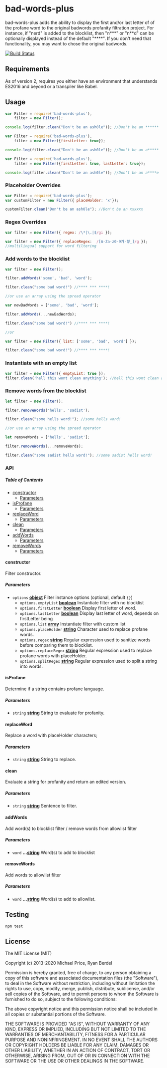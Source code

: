# bad-words-plus

bad-words-plus adds the ability to display the first and/or last letter of of the profane word to the original badwords profanity filtration project. For instance, if "nerd" is added to the blocklist, then "n\*\*\*" or "n\*\*d" can be optionally displayed instead of the default "\*\*\*\*". If you don't need that functionality, you may want to chose the original badwords.

[![Build Status](https://travis-ci.org/ryan-berdel/bad-words-plus.svg?branch=master)](https://travis-ci.org/ryan-berdel/bad-words-plus)

## Requirements

As of version 2, requires you either have an environment that understands ES2016 and beyond or a transpiler like Babel.

<!--
## Installation

    npm install bad-words-plus --save
-->

## Usage

```js
var Filter = require('bad-words-plus'),
    filter = new Filter();

console.log(filter.clean("Don't be an ash0le")); //Don't be an ******
```

```js
var Filter = require('bad-words-plus'),
    filter = new Filter({firstLetter: true});

console.log(filter.clean("Don't be an ash0le")); //Don't be an a*****
```

```js
var Filter = require('bad-words-plus'),
    filter = new Filter({firstLetter: true, lastLetter: true});

console.log(filter.clean("Don't be an ash0le")); //Don't be an a****e
```

### Placeholder Overrides

```js
var Filter = require('bad-words-plus');
var customFilter = new Filter({ placeHolder: 'x'});

customFilter.clean("Don't be an ash0le"); //Don't be an xxxxxx
```

### Regex Overrides

```js
var filter = new Filter({ regex: /\*|\.|$/gi });

var filter = new Filter({ replaceRegex:  /[A-Za-z0-9가-힣_]/g }); 
//multilingual support for word filtering
```

### Add words to the blocklist

```js
var filter = new Filter(); 

filter.addWords('some', 'bad', 'word');

filter.clean("some bad word!") //**** *** ****!

//or use an array using the spread operator

var newBadWords = ['some', 'bad', 'word'];

filter.addWords(...newBadWords);

filter.clean("some bad word!") //**** *** ****!

//or

var filter = new Filter({ list: ['some', 'bad', 'word'] }); 

filter.clean("some bad word!") //**** *** ****!
```

### Instantiate with an empty list

```js
var filter = new Filter({ emptyList: true }); 
filter.clean('hell this wont clean anything'); //hell this wont clean anything
```

### Remove words from the blocklist

```js
let filter = new Filter(); 

filter.removeWords('hells', 'sadist');

filter.clean("some hells word!"); //some hells word!

//or use an array using the spread operator

let removeWords = ['hells', 'sadist'];

filter.removeWords(...removeWords);

filter.clean("some sadist hells word!"); //some sadist hells word!
```

### API

<!-- Generated by documentation.js. Update this documentation by updating the source code. -->

##### Table of Contents

-   [constructor](#constructor)
    -   [Parameters](#parameters)
-   [isProfane](#isprofane)
    -   [Parameters](#parameters-1)
-   [replaceWord](#replaceword)
    -   [Parameters](#parameters-2)
-   [clean](#clean)
    -   [Parameters](#parameters-3)
-   [addWords](#addwords)
    -   [Parameters](#parameters-4)
-   [removeWords](#removewords)
    -   [Parameters](#parameters-5)

#### constructor

Filter constructor.

##### Parameters

-   `options` **[object](https://developer.mozilla.org/docs/Web/JavaScript/Reference/Global_Objects/Object)** Filter instance options (optional, default `{}`)
    -   `options.emptyList` **[boolean](https://developer.mozilla.org/docs/Web/JavaScript/Reference/Global_Objects/Boolean)** Instantiate filter with no blocklist
    -   `options.firstLetter` **[boolean](https://developer.mozilla.org/docs/Web/JavaScript/Reference/Global_Objects/Boolean)** Display first letter of word.
    -   `options.lastLetter` **[boolean](https://developer.mozilla.org/docs/Web/JavaScript/Reference/Global_Objects/Boolean)** Display last letter of word, depends on firstLetter being
    -   `options.list` **[array](https://developer.mozilla.org/docs/Web/JavaScript/Reference/Global_Objects/Array)** Instantiate filter with custom list
    -   `options.placeHolder` **[string](https://developer.mozilla.org/docs/Web/JavaScript/Reference/Global_Objects/String)** Character used to replace profane words.
    -   `options.regex` **[string](https://developer.mozilla.org/docs/Web/JavaScript/Reference/Global_Objects/String)** Regular expression used to sanitize words before comparing them to blocklist.
    -   `options.replaceRegex` **[string](https://developer.mozilla.org/docs/Web/JavaScript/Reference/Global_Objects/String)** Regular expression used to replace profane words with placeHolder.
    -   `options.splitRegex` **[string](https://developer.mozilla.org/docs/Web/JavaScript/Reference/Global_Objects/String)** Regular expression used to split a string into words.

#### isProfane

Determine if a string contains profane language.

##### Parameters

-   `string` **[string](https://developer.mozilla.org/docs/Web/JavaScript/Reference/Global_Objects/String)** String to evaluate for profanity.

#### replaceWord

Replace a word with placeHolder characters;

##### Parameters

-   `string` **[string](https://developer.mozilla.org/docs/Web/JavaScript/Reference/Global_Objects/String)** String to replace.

#### clean

Evaluate a string for profanity and return an edited version.

##### Parameters

-   `string` **[string](https://developer.mozilla.org/docs/Web/JavaScript/Reference/Global_Objects/String)** Sentence to filter.

#### addWords

Add word(s) to blocklist filter / remove words from allowlist filter

##### Parameters

-   `word` **...[string](https://developer.mozilla.org/docs/Web/JavaScript/Reference/Global_Objects/String)** Word(s) to add to blocklist

#### removeWords

Add words to allowlist filter

##### Parameters

-   `word` **...[string](https://developer.mozilla.org/docs/Web/JavaScript/Reference/Global_Objects/String)** Word(s) to add to allowlist.

## Testing

    npm test

## License

The MIT License (MIT)

Copyright (c) 2013-2020 Michael Price, Ryan Berdel

Permission is hereby granted, free of charge, to any person obtaining a copy of
this software and associated documentation files (the "Software"), to deal in
the Software without restriction, including without limitation the rights to
use, copy, modify, merge, publish, distribute, sublicense, and/or sell copies of
the Software, and to permit persons to whom the Software is furnished to do so,
subject to the following conditions:

The above copyright notice and this permission notice shall be included in all
copies or substantial portions of the Software.

THE SOFTWARE IS PROVIDED "AS IS", WITHOUT WARRANTY OF ANY KIND, EXPRESS OR
IMPLIED, INCLUDING BUT NOT LIMITED TO THE WARRANTIES OF MERCHANTABILITY, FITNESS
FOR A PARTICULAR PURPOSE AND NONINFRINGEMENT. IN NO EVENT SHALL THE AUTHORS OR
COPYRIGHT HOLDERS BE LIABLE FOR ANY CLAIM, DAMAGES OR OTHER LIABILITY, WHETHER
IN AN ACTION OF CONTRACT, TORT OR OTHERWISE, ARISING FROM, OUT OF OR IN
CONNECTION WITH THE SOFTWARE OR THE USE OR OTHER DEALINGS IN THE SOFTWARE.
